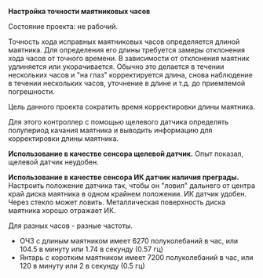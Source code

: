 **Настройка точности маятниковых часов**

Состояние проекта: не рабочий.

Точность хода исправных маятниковых часов определяется длиной маятника. Для определения его длины требуется замеры отклонения хода часов от точного времени. В зависимости от отклонения маятник удлиняется или укорачивается. Обычно это делается в течении нескольких часов и "на глаз" корректируется длина, снова наблюдение в течении нескольких часов, уточнение в длине и т.д. до приемлемой погрешности.

Цель данного проекта сократить время корректировки длины маятника.

Для этого контроллер с помощью щелевого датчика определять полупериод качания маятника и выводить информацию для корректировки длины маятника.


**Использование в качестве сенсора щелевой датчик.**
Опыт показал, щелевой датчик неудобен.

**Использование в качестве сенсора ИК датчик наличия преграды.**
Настроить положение датчика так, чтобы он "ловил" дальнего от центра край диска маятника в одном крайнем положении.
ИК датчик удобен. Через стекло может ловить. Металлическая поверхность диска маятника хорошо отражает ИК.


 Для разных часов - разные частоты.
   * ОЧЗ с длиным маятником имеет 6270 полуколебаний в час, или 104.5 в минуту или 1.74 в секунду (0.57 гц)
   * Янтарь с коротким маятником  имеет 7200 полуколебаний в час, или 120 в минуту или 2 в секунду (0.5 гц)
 
